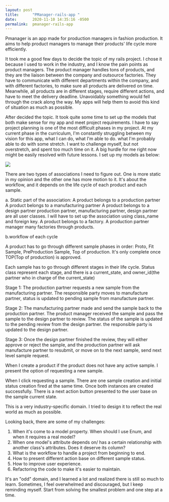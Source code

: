 ```yaml
---
layout: post
title:      "PManager-rails-app "
date:       2020-11-10 14:35:16 -0500
permalink:  pmanager-rails-app
---
```


Pmanager is an app made for production managers in fashion production. It aims to help product managers to manage their products' life cycle more efficiently.

It took me a good few days to decide the topic of my rails project. I chose it because I used to work in the industry, and I know the pain points as product managers. The product manager handles tons of products, and they are the liaison between the company and outsource factories. They have to communicate with different departments within the company, and with different factories, to make sure all products are delivered on time.  Meanwhile,  all products are in different stages, require different actions, and have to meet the delivery deadline. Unavoidably something would fell through the crack along the way.  My apps will help them to avoid this kind of situation as much as possible.

After decided the topic. It took quite some time to set up the models that both make sense for my app and meet project requirements. I have to say project planning is one of the most difficult phases in my project. At my current phase in the curriculum, I'm constantly struggling between my vision for this app, what I can do, what I'm able to do. what I'm probably able to do with some stretch. I want to challenge myself, but not overstretch, and spent too much time on it. A big hurdle for me right now might be easily resolved with future lessons. I set up my models as below:

![](https://i.imgur.com/gH67uxe.jpg)

There are two types of associations I need to figure out. One is more static in my opinion and the other one has more motion to it. It's about the workflow, and it depends on the life cycle of each product and each sample.

a. Static part of the association:
A product belongs to a production partner
A product belongs to a manufacturing partner
A product belongs to a design partner
production partner, manufacturing partner, design partner are all user classes. I will have to set up the association using class_name and foreign key.
A product belongs to a factory. A production partner manager many factories through products.

b.workflow of each cycle

A product has to go through different sample phases in order: Proto, Fit Sample, PreProduction Sample, Top of production. It's only complete once TOP(Top of production) is approved.

Each sample has to go through different stages in their life cycle.  Status class represent each stage, and there is a current_state, and owner_id(the partner who in charge of the current_state)

Stage 1: The production partner requests a new sample from the manufacturing partner. The responsible party moves to manufacture partner, status is updated to pending sample from manufacture partner.

Stage 2: The manufacturing partner made and send the sample back to the production partner. The product manager received the sample and pass the sample to the design partner to review. The status of the sample is updated to the pending review from the design partner. the responsible party is updated to the design partner.

Stage 3: Once the design partner finished the review, they will either approve or reject the sample, and the production partner will
ask manufacture partner to resubmit, or move on to the next sample, send next level sample request.

When I create a product if the product does not have any active sample. I present the option of requesting a new sample.
 
When I click requesting a sample. There are one sample creation and initial status creation fired at the same time. Once both instances are created successfully. There is a next action button presented to the user base on the sample current state.

This is a very industry-specific domain. I tried to design it to reflect the real world as much as possible.

Looking back, there are some of my challenges:
1. When it's come to a model property. When should I use Enum, and when it requires a real model?
2. When one model's attribute depends on/ has a certain relationship with another class's attributes. Does it deserve its column? 
3. What is the workflow to handle a project from beginning to end.
4. How to present different action base on different sample status.
5. How to improve user experience.
6. Refactoring the code to make it's easier to maintain.

It's an "odd" domain, and I learned a lot and realized there is still so much to learn.  Sometimes, I feel overwhelmed and discouraged, but I keep reminding myself. Start from solving the smallest problem and one step at a time.
